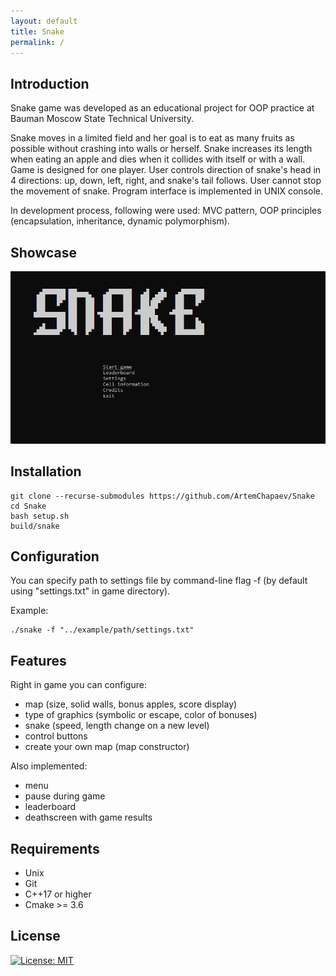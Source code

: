 ```yaml
---
layout: default
title: Snake
permalink: /
---
```


## Introduction
Snake game was developed as an educational project for OOP practice at Bauman Moscow State Technical University.

Snake moves in a limited field and her goal is to eat as many fruits as possible without crashing into walls or herself. Snake increases its length when eating an apple and dies when it collides with itself or with a wall. Game is designed for one player. User controls direction of snake's head in 4 directions: up, down, left, right, and snake's tail follows.
User cannot stop the movement of snake. Program interface is implemented in UNIX console.

In development process, following were used: MVC pattern, OOP principles (encapsulation, inheritance, dynamic polymorphism).

## Showcase
<img src='https://github.com/ArtemChapaev/Snake/blob/project/docs/gameplay.gif?raw=true'/>

## Installation

````
git clone --recurse-submodules https://github.com/ArtemChapaev/Snake
cd Snake
bash setup.sh
build/snake
````

## Configuration
You can specify path to settings file by command-line flag -f (by default using "settings.txt" in game directory).

Example:
```
./snake -f "../example/path/settings.txt"
```

## Features
Right in game you can configure:
- map (size, solid walls, bonus apples, score display)
- type of graphics (symbolic or escape, color of bonuses)
- snake (speed, length change on a new level)
- control buttons
- create your own map (map constructor)

Also implemented:
- menu
- pause during game
- leaderboard
- deathscreen with game results

## Requirements
- Unix
- Git
- C++17 or higher
- Cmake >= 3.6

## License
[![License: MIT](https://img.shields.io/badge/License-MIT-yellow.svg)](https://opensource.org/licenses/MIT)

